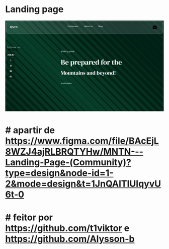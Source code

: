 #  Landing page 

![landing page](/img/landing%20page.png)

# #  apartir de https://www.figma.com/file/BAcEjL8WZJ4ajRLBRQTYHw/MNTN---Landing-Page-(Community)?type=design&node-id=1-2&mode=design&t=1JnQAITIUIqyvU6t-0

# # feitor por https://github.com/t1viktor e https://github.com/Alysson-b
